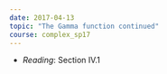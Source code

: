 ```yaml
---
date: 2017-04-13
topic: "The Gamma function continued"
course: complex_sp17
---
```


- *Reading*: Section IV.1
